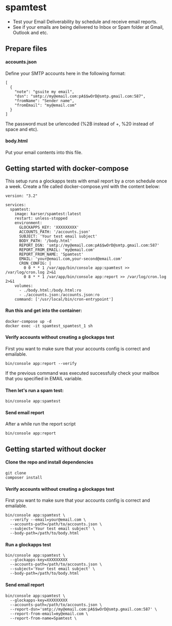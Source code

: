 # spamtest

- Test your Email Deliverability by schedule and receive email reports.
- See if your emails are being delivered to Inbox or Spam folder at Gmail, Outlook and etc.

## Prepare files

#### accounts.json
Define your SMTP accounts here in the following format:
```
[
  {
    "note": "gsuite my email",
    "dsn": "smtp://my@email.com:pA$$wOrD@smtp.gmail.com:587",
    "fromName": "Sender name",
    "fromEmail": "my@email.com"
  }
]
```
The password must be urlencoded (%2B instead of +, %20 instead of space and etc).

#### body.html

Put your email contents into this file.

## Getting started with docker-compose

This setup runs a glockapps tests with email report by a cron schedule once a week.
Create a file called docker-compose.yml with the content below:
```
version: "3.2"

services:
  spamtest:
    image: karser/spamtest:latest
    restart: unless-stopped
    environment:
      GLOCKAPPS_KEY: 'XXXXXXXXX'
      ACCOUNTS_PATH: '/accounts.json'
      SUBJECT: 'Your test email subject'
      BODY_PATH: '/body.html'
      REPORT_DSN: 'smtp://my@email.com:pA$$wOrD@smtp.gmail.com:587'
      REPORT_FROM_EMAIL: 'my@email.com'
      REPORT_FROM_NAME: 'Spamtest'
      EMAIL: 'your@email.com,your-second@email.com'
      CRON_CONFIG: |
        0 0 * * 1 /var/app/bin/console app:spamtest >> /var/log/cron.log 2>&1
        0 8 * * 1 /var/app/bin/console app:report >> /var/log/cron.log 2>&1
    volumes:
      - ./body.html:/body.html:ro
      - ./accounts.json:/accounts.json:ro
    command: ['/usr/local/bin/cron-entrypoint']
```

#### Run this and get into the container:
```
docker-compose up -d
docker exec -it spamtest_spamtest_1 sh
```

#### Verify accounts without creating a glockapps test
First you want to make sure that your accounts config is correct and emailable.
```
bin/console app:report --verify
```
If the previous command was executed successfully check your mailbox that you specified in EMAIL variable.

#### Then let's run a spam test:
```
bin/console app:spamtest
```

#### Send email report
After a while run the report script
```
bin/console app:report
```

## Getting started without docker

#### Clone the repo and install dependencies
```
git clone
composer install
```

#### Verify accounts without creating a glockapps test
First you want to make sure that your accounts config is correct and emailable.
```
bin/console app:spamtest \
  --verify --email=your@email.com \
  --accounts-path=/path/to/accounts.json \
  --subject='Your test email subject' \
  --body-path=/path/to/body.html
```

#### Run a glockapps test
```
bin/console app:spamtest \
  --glockapps-key=XXXXXXXXX
  --accounts-path=/path/to/accounts.json \
  --subject='Your test email subject' \
  --body-path=/path/to/body.html
```

#### Send email report
```
bin/console app:spamtest \
  --glockapps-key=XXXXXXXXX
  --accounts-path=/path/to/accounts.json \
  --report-dsn='smtp://my@email.com:pA$$wOrD@smtp.gmail.com:587' \
  --report-from-email=my@email.com \
  --report-from-name=Spamtest \
```

